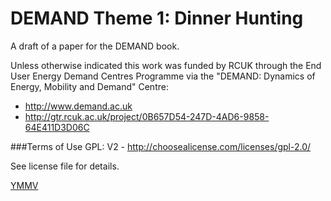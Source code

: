 DEMAND Theme 1: Dinner Hunting
==================

A draft of a paper for the DEMAND book.

Unless otherwise indicated this work was funded by RCUK through the End User Energy Demand Centres Programme via the "DEMAND: Dynamics of Energy, Mobility and Demand" Centre:
 * http://www.demand.ac.uk
 * http://gtr.rcuk.ac.uk/project/0B657D54-247D-4AD6-9858-64E411D3D06C

###Terms of Use
GPL: V2 - http://choosealicense.com/licenses/gpl-2.0/

See license file for details.

[YMMV](http://en.wiktionary.org/wiki/YMMV)
